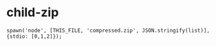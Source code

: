 # child-zip

```
spawn('node', [THIS_FILE, 'compressed.zip', JSON.stringify(list)], {stdio: [0,1,2]});
```